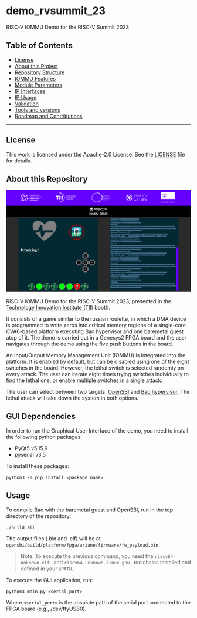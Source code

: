 # demo_rvsummit_23
RISC-V IOMMU Demo for the RISC-V Summit 2023

<!-- Table of contents -->
<!-- License -->
<!-- About this project -->
<!-- Interfaces -->
<!-- Usage -->
<!-- Features -->
<!-- Testing -->
<!-- Roadmap -->

## Table of Contents

- [License](#license)
- [About this Project](#about-this-project)
- [Repository Structure](#repository-structure)
- [IOMMU Features](#iommu-features)
- [Module Parameters](#module-parameters)
- [IP Interfaces](#ip-interfaces)
- [IP Usage](#ip-usage)
- [Validation](#validation)
- [Tools and versions](#tools-and-versions)
- [Roadmap and Contributions](#roadmap-and-contributions)

***

## License

This work is licensed under the Apache-2.0 License. See the [LICENSE](./LICENSE) file for details.

## About this Repository

![Demo Capture](./doc/demo_capture.png)

RISC-V IOMMU Demo for the RISC-V Summit 2023, presented in the [Technology Innovation Institute (TII)](https://www.tii.ae/) booth.

It consists of a game similar to the russian roulette, in which a DMA device is programmed to write zeros into critical memory regions of a single-core CVA6-based platform executing Bao hypervisor and one baremetal guest atop of it. The demo is carried out in a Genesys2 FPGA board and the user navigates through the demo using the five push buttons in the board.

An Input/Output Memory Management Unit (IOMMU) is integrated into the platform. It is enabled by default, but can be disabled using one of the eight switches in the board. However, the lethal switch is selected randomly on every attack. The user can iterate eight times trying switches individually to find the lethal one, or enable multiple switches in a single attack.

The user can select between two targets: [OpenSBI](https://github.com/riscv-software-src/opensbi) and [Bao hypervisor](https://github.com/bao-project/bao-hypervisor). The lethal attack will take down the system in both options.


## **GUI Dependencies**

In order to run the Graphical User Interface of the demo, you need to install the following python packages:

- PyQt5 v5.15.9
- pyserial v3.5

To install these packages:
```
python3 -m pip install <package_name>
```

## **Usage**

To compile Bao with the baremetal guest and OpenSBI, run in the top directory of the repository:
```
./build_all
```
The output files (.bin and .elf) will be at `opensbi/build/platform/fpga/ariane/firmware/fw_payload.bin`.
> Note: To execute the previous command, you need the `riscv64-unknown-elf-` and `riscv64-unknown-linux-gnu-` toolchains installed and defined in your `$PATH`.

To execute the GUI application, run:
```
python3 main.py <serial_port>
```
Where `<serial_port>` is the absolute path of the serial port connected to the FPGA board (e.g., /dev/ttyUSB0).